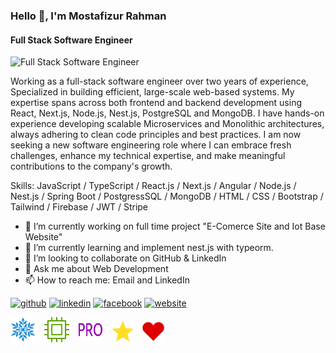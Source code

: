 ### Hello 👋, I'm Mostafizur Rahman
#### Full Stack Software Engineer
![Full Stack Software Engineer](https://i.ibb.co/DDGh0MK/image.png)

Working as a full-stack software engineer over two years of experience, Specialized in building efficient, large-scale web-based systems. My expertise spans across both frontend and backend development using React, Next.js, Node.js, Nest.js, PostgreSQL and MongoDB. I have hands-on experience developing scalable Microservices and Monolithic architectures, always adhering to clean code principles and best practices. I am now seeking a new software engineering role where I can embrace fresh challenges, enhance my technical
expertise, and make meaningful contributions to the company's growth.

Skills: JavaScript / TypeScript / React.js / Next.js / Angular / Node.js / Nest.js / Spring Boot / PostgressSQL / MongoDB / HTML / CSS / Bootstrap / Tailwind / Firebase / JWT / Stripe 

- 🔭 I’m currently working on full time project "E-Comerce Site and Iot Base Website" 
- 🌱 I’m currently learning and implement nest.js with typeorm.  
- 👯 I’m looking to collaborate on GitHub & LinkedIn 
- 💬 Ask me about Web Development 
- 📫 How to reach me: Email and LinkedIn 

[<img src='https://cdn.jsdelivr.net/npm/simple-icons@3.0.1/icons/github.svg' alt='github' height='40'>](https://github.com/https://github.com/mostafizur610)  [<img src='https://cdn.jsdelivr.net/npm/simple-icons@3.0.1/icons/linkedin.svg' alt='linkedin' height='40'>](https://www.linkedin.com/in/https://www.linkedin.com/in/rahman-md-mostafizur//)  [<img src='https://cdn.jsdelivr.net/npm/simple-icons@3.0.1/icons/facebook.svg' alt='facebook' height='40'>](https://www.facebook.com/https://www.facebook.com/infected.mr)  [<img src='https://cdn.jsdelivr.net/npm/simple-icons@3.0.1/icons/icloud.svg' alt='website' height='40'>](https://mostafizr.netlify.app/)  

<a href='https://archiveprogram.github.com/'><img src='https://raw.githubusercontent.com/acervenky/animated-github-badges/master/assets/acbadge.gif' width='40' height='40'></a> <a href='https://docs.github.com/en/developers'><img src='https://raw.githubusercontent.com/acervenky/animated-github-badges/master/assets/devbadge.gif' width='40' height='40'></a> <a href='https://github.com/pricing'><img src='https://raw.githubusercontent.com/acervenky/animated-github-badges/master/assets/pro.gif' width='40' height='40'></a> <a href='https://stars.github.com/'><img src='https://raw.githubusercontent.com/acervenky/animated-github-badges/master/assets/starbadge.gif' width='35' height='35'></a> <a href='https://docs.github.com/en/github/supporting-the-open-source-community-with-github-sponsors'><img src='https://raw.githubusercontent.com/acervenky/animated-github-badges/master/assets/sponsorbadge.gif' width='35' height='35'></a> 

